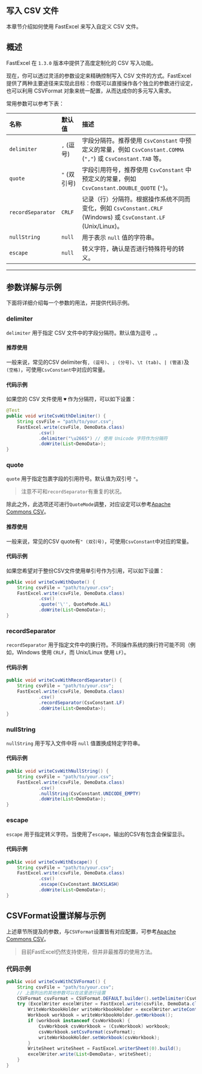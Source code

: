 ## 写入 CSV 文件
本章节介绍如何使用 FastExcel 来写入自定义 CSV 文件。

## 概述
FastExcel 在 `1.3.0` 版本中提供了高度定制化的 CSV 写入功能。

现在，你可以透过灵活的参数设定来精确控制写入 CSV 文件的方式。FastExcel 提供了两种主要途径来实现此目标：你既可以直接操作各个独立的参数进行设定，也可以利用 CSVFormat 对象来统一配置，从而达成你的多元写入需求。

常用参数可以参考下表：

| 名称 | 默认值 | 描述 |
| :--- | :--- | :--- |
| `delimiter` | `,` (逗号) | 字段分隔符。推荐使用 `CsvConstant` 中预定义的常量，例如 `CsvConstant.COMMA` (`","`) 或 `CsvConstant.TAB` 等。 |
| `quote` | `"` (双引号) | 字段引用符号，推荐使用 `CsvConstant` 中预定义的常量，例如 `CsvConstant.DOUBLE_QUOTE` (`"`)。 |
| `recordSeparator` | `CRLF` | 记录（行）分隔符。根据操作系统不同而变化，例如 `CsvConstant.CRLF` (Windows) 或 `CsvConstant.LF` (Unix/Linux)。 |
| `nullString` | `null` | 用于表示 `null` 值的字符串。 |
| `escape` | `null` | 转义字符，确认是否进行特殊符号的转义。 |

---

## 参数详解与示例

下面将详细介绍每一个参数的用法，并提供代码示例。

### delimiter

`delimiter` 用于指定 CSV 文件中的字段分隔符。默认值为逗号 `,`。

#### 推荐使用
一般来说，常见的CSV delimiter有`, (逗号)`、`; (分号)`、`\t (tab)`、`| (管道)`及` (空格)`，可使用`CsvConstant`中对应的常量。

#### 代码示例
如果您的 CSV 文件使用 `♥` 作为分隔符，可以如下设置：
```java
@Test
public void writeCsvWithDelimiter() {
    String csvFile = "path/to/your.csv";
    FastExcel.write(csvFile, DemoData.class)
            .csv()
            .delimiter("\u2665") // 使用 Unicode 字符作为分隔符
            .doWrite(List<DemoData>);
}
```

### quote

`quote` 用于指定包裹字段的引用符号。默认值为双引号 `"`。
> 注意不可和`recordSeparator`有重复的状况。

除此之外，此选项还可进行`QuoteMode`调整，对应设定可以参考[Apache Commons CSV](https://commons.apache.org/proper/commons-csv/apidocs/org/apache/commons/csv/CSVFormat.html)。

#### 推荐使用
一般来说，常见的CSV quote有`" (双引号)`，可使用`CsvConstant`中对应的常量。

#### 代码示例
如果您希望对于整份CSV文件使用单引号作为引用，可以如下设置：
```java
public void writeCsvWithQuote() {
    String csvFile = "path/to/your.csv";
    FastExcel.write(csvFile, DemoData.class)
            .csv()
            .quote('\'', QuoteMode.ALL)
            .doWrite(List<DemoData>);
}
```

### recordSeparator

`recordSeparator` 用于指定文件中的换行符。不同操作系统的换行符可能不同（例如，Windows 使用 `CRLF`，而 Unix/Linux 使用 `LF`）。

#### 代码示例
```java
public void writeCsvWithRecordSeparator() {
    String csvFile = "path/to/your.csv";
    FastExcel.write(csvFile, DemoData.class)
            .csv()
            .recordSeparator(CsvConstant.LF)
            .doWrite(List<DemoData>);
}
```

### nullString

`nullString` 用于写入文件中将 `null` 值置换成特定字符串。

#### 代码示例
```java
public void writeCsvWithNullString() {
    String csvFile = "path/to/your.csv";
    FastExcel.write(csvFile, DemoData.class)
            .csv()
            .nullString(CsvConstant.UNICODE_EMPTY)
            .doWrite(List<DemoData>);
}
```

### escape

`escape` 用于指定转义字符。当使用了`escape`，输出的CSV有包含会保留显示。

#### 代码示例
```java
public void writeCsvWithEscape() {
    String csvFile = "path/to/your.csv";
    FastExcel.write(csvFile, DemoData.class)
            .csv()
            .escape(CsvConstant.BACKSLASH)
            .doWrite(List<DemoData>);
}
```

## CSVFormat设置详解与示例

上述章节所提及的参数，与`CSVFormat`设置皆有对应配置，可参考[Apache Commons CSV](https://commons.apache.org/proper/commons-csv/apidocs/org/apache/commons/csv/CSVFormat.html)。
> 目前FastExcel仍然支持使用，但并非最推荐的使用方法。

### 代码示例

```java
public void writeCsvWithCSVFormat() {
    String csvFile = "path/to/your.csv";
    // 上面列出的其他参数可以在这里进行设置
    CSVFormat csvFormat = CSVFormat.DEFAULT.builder().setDelimiter(CsvConstant.AT).build();
    try (ExcelWriter excelWriter = FastExcel.write(csvFile, DemoData.class).excelType(ExcelTypeEnum.CSV).build()) {
        WriteWorkbookHolder writeWorkbookHolder = excelWriter.writeContext().writeWorkbookHolder();
        Workbook workbook = writeWorkbookHolder.getWorkbook();
        if (workbook instanceof CsvWorkbook) {
            CsvWorkbook csvWorkbook = (CsvWorkbook) workbook;
            csvWorkbook.setCsvFormat(csvFormat);
            writeWorkbookHolder.setWorkbook(csvWorkbook);
        }
        WriteSheet writeSheet = FastExcel.writerSheet(0).build();
        excelWriter.write(List<DemoData>, writeSheet);
    }
}
```
